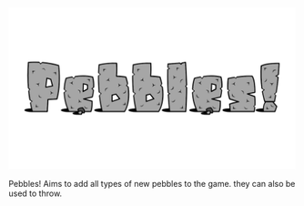 <p align="center">

![Image](.github/pebbles_logo.png "Pebbles Logo")

Pebbles! Aims to add all types of new pebbles to the game. they can also be used to throw.
</p>